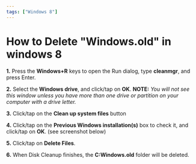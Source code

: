 ```yaml
---
tags: ["Windows 8"]
---
```

# How to Delete \"Windows.old\" in windows 8
<!--markdownlint-disable MD013 MD029 MD036 MD024 MD033 MD040 MD042 MD001 MD051 MD025 MD052-->
**1.** Press the **Windows+R** keys to open the Run dialog, type **cleanmgr**, and press Enter.

**2.** Select the **Windows drive**, and click/tap on **OK**. **NOTE:** _You will not see this window unless you have more than one drive or partition on your computer with a drive letter._

**3.** Click/tap on the **Clean up system files** button

**4.** Click/tap on the **Previous Windows installation(s)** box to check it, and click/tap on **OK**. (see screenshot below)

**5.** Click/tap on **Delete Files**.

**6.** When Disk Cleanup finishes, the **C:Windows.old** folder will be deleted.
